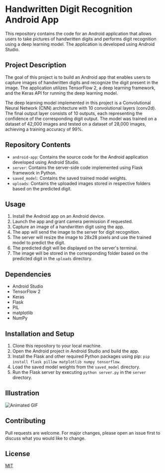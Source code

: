 # Handwritten Digit Recognition Android App

This repository contains the code for an Android application that allows users to take pictures of handwritten digits and performs digit recognition using a deep learning model. The application is developed using Android Studio.

## Project Description

The goal of this project is to build an Android app that enables users to capture images of handwritten digits and recognize the digit present in the image. The application utilizes TensorFlow 2, a deep learning framework, and the Keras API for running the deep learning model.

The deep learning model implemented in this project is a Convolutional Neural Network (CNN) architecture with 10 convolutional layers (conv2d). The final output layer consists of 10 outputs, each representing the confidence of the corresponding digit output. The model was trained on a dataset of 42,000 images and tested on a dataset of 28,000 images, achieving a training accuracy of 99%.

## Repository Contents

- `android-app`: Contains the source code for the Android application developed using Android Studio.
- `server`: Contains the server-side code implemented using Flask framework in Python.
- `saved_model`: Contains the saved trained model weights.
- `uploads`: Contains the uploaded images stored in respective folders based on the predicted digit.

## Usage

1. Install the Android app on an Android device.
2. Launch the app and grant camera permission if requested.
3. Capture an image of a handwritten digit using the app.
4. The app will send the image to the server for digit recognition.
5. The server will resize the image to 28x28 pixels and use the trained model to predict the digit.
6. The predicted digit will be displayed on the server's terminal.
7. The image will be stored in the corresponding folder based on the predicted digit in the `uploads` directory.

## Dependencies

- Android Studio
- TensorFlow 2
- Keras
- Flask
- PIL
- matplotlib
- NumPy

## Installation and Setup

1. Clone this repository to your local machine.
2. Open the Android project in Android Studio and build the app.
3. Install the Flask and other required Python packages using pip: `pip install flask pillow matplotlib numpy tensorflow`.
4. Load the saved model weights from the `saved_model` directory.
5. Run the Flask server by executing `python server.py` in the `server` directory.

## Illustration

![Animated GIF](https://github.com/sumair0/Android-Handwritten-Digit-Recognition/blob/main/etc/demo.gif)

## Contributing

Pull requests are welcome. For major changes, please open an issue first to discuss what you would like to change.

## License

[MIT](LICENSE)


